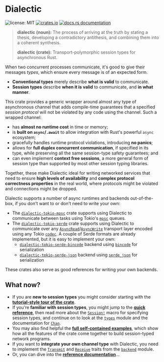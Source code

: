 # Dialectic

![license: MIT](https://img.shields.io/github/license/boltlabs-inc/dialectic)
[![crates.io](https://img.shields.io/crates/v/dialectic)](https://crates.io/crates/dialectic)
[![docs.rs documentation](https://docs.rs/dialectic/badge.svg)](https://docs.rs/dialectic)

> **dialectic (noun):** The process of arriving at the truth by stating a thesis, developing a
> contradictory antithesis, and combining them into a coherent synthesis.
>
> **dialectic (crate):** Transport-polymorphic session types for asynchronous Rust.

When two concurrent processes communicate, it's good to give their messages *types*, which
ensure every message is of an expected form.

- **Conventional types** merely describe **what is valid** to communicate.
- **Session types** describe **when it is valid** to communicate, and **in what manner**.

This crate provides a generic wrapper around almost any type of asynchronous channel that adds
compile-time guarantees that a specified *session protocol* will not be violated by any code
using the channel. Such a wrapped channel:

- has **almost no runtime cost** in time or memory;
- is **built on `async`/`.await`** to allow integration with Rust's powerful `async` ecosystem;
- gracefully handles runtime protocol violations, introducing **no panics**;
- allows for **full duplex concurrent communication**, if specified in its type, while
  preserving all the same session-type safety guarantees; and
- can even implement **context free sessions**, a more general form of session type than
  supported by most other session typing libraries.

Together, these make Dialectic ideal for writing networked services that need to ensure **high
levels of availability** and **complex protocol correctness properties** in the real world,
where protocols might be violated and connections might be dropped.

Dialectic supports a number of async runtimes and backends out-of-the-box, if you don't want to
or don't need to write your own:

- The [`dialectic-tokio-mpsc`] crate supports using Dialectic to communicate between
  tasks using Tokio's [`mpsc`] queues.
- The [`dialectic-tokio-serde`] crate supports using Dialectic to communicate over any [`AsyncRead`]/[`AsyncWrite`] transport layer encoded using any Tokio [`codec`]. A couple of Serde formats are already implemented, but it is easy to implement your own:
  - [`dialectic-tokio-serde-bincode`] backend using [`bincode`] for serialization
  - [`dialectic-tokio-serde-json`] backend using [`serde_json`] for serialization

These crates also serve as good references for writing your own backends.

## What now?

- If you are **new to session types** you might consider starting with the **[tutorial-style
  tour of the crate]**.
- If you're **familiar with session types**, you might jump to the **[quick
  reference]**, then read more about the [`Session!`] macro for specifying session types, and
  continue on to look at the [`types`] module and the documentation for [`Chan`].
- You may also find helpful the **[full self-contained
  examples](https://github.com/boltlabs-inc/dialectic/tree/main/dialectic/examples)**, which show how all
  the features of the crate come together to build session-typed network programs.
- If you want to **integrate your own channel type** with Dialectic, you need to implement the
  [`Transmit`] and [`Receive`] traits from the [`backend`] module.
- Or, you can dive into the **[reference documentation]**...

[`codec`]: https://docs.rs/tokio-util/latest/tokio_util/codec/index.html
[`mpsc`]: https://docs.rs/tokio/latest/tokio/sync/mpsc/index.html
[`AsyncRead`]: https://docs.rs/tokio/latest/tokio/io/trait.AsyncRead.html
[`AsyncWrite`]: https://docs.rs/tokio/latest/tokio/io/trait.AsyncWrite.html

[`dialectic-tokio-mpsc`]: https://crates.io/crates/dialectic-tokio-mpsc
[`dialectic-tokio-serde`]: https://crates.io/crates/dialectic-tokio-serde
[`dialectic-tokio-serde-bincode`]: https://crates.io/crates/dialectic-tokio-serde-bincode
[`dialectic-tokio-serde-json`]: https://crates.io/crates/dialectic-tokio-serde-json
[`bincode`]: https://crates.io/crates/bincode
[`serde_json`]: https://crates.io/crates/serde_json
[tutorial-style tour of the crate]: https://docs.rs/dialectic/latest/dialectic/tutorial/index.html
[quick reference]: https://docs.rs/dialectic/latest/dialectic/#quick-reference
[reference documentation]: https://docs.rs/dialectic
[`types`]: https://docs.rs/dialectic/latest/dialectic/types/index.html
[`Chan`]: https://docs.rs/dialectic/latest/dialectic/struct.Chan.html
[`Transmit`]: https://docs.rs/dialectic/latest/dialectic/backend/trait.Transmit.html
[`Receive`]: https://docs.rs/dialectic/latest/dialectic/backend/trait.Receive.html
[`backend`]: https://docs.rs/dialectic/latest/dialectic/backend/index.html
[`Session!`]: https://docs.rs/dialectic/latest/dialectic/macro.Session.html
